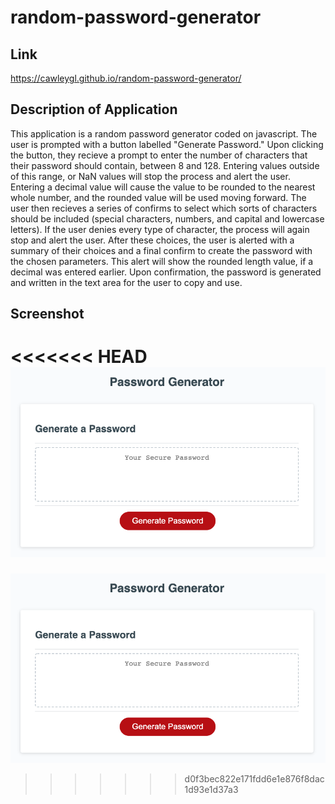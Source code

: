 # random-password-generator

## Link
https://cawleygl.github.io/random-password-generator/

## Description of Application
This application is a random password generator coded on javascript. The user is prompted with a button labelled "Generate Password." Upon clicking the button, they recieve a prompt to enter the number of characters that their password should contain, between 8 and 128. Entering values outside of this range, or NaN values will stop the process and alert the user. Entering a decimal value will cause the value to be rounded to the nearest whole number, and the rounded value will be used moving forward. The user then recieves a series of confirms to select which sorts of characters should be included (special characters, numbers, and capital and lowercase letters). If the user denies every type of character, the process will again stop and alert the user. After these choices, the user is alerted with a summary of their choices and a final confirm to create the password with the chosen parameters. This alert will show the rounded length value, if a decimal was entered earlier. Upon confirmation, the password is generated and written in the text area for the user to copy and use.

## Screenshot
<<<<<<< HEAD
![Screenshot](https://github.com/cawleygl/random-password-generator/blob/main/Assets/screenshot.png?raw=true)
=======
![Screenshot](https://github.com/cawleygl/random-password-generator/blob/main/Assets/screenshot.png?raw=true)
>>>>>>> d0f3bec822e171fdd6e1e876f8dac1d93e1d37a3
